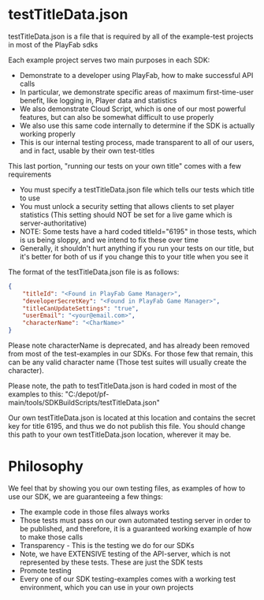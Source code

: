 testTitleData.json
====

testTitleData.json is a file that is required by all of the example-test projects in most of the PlayFab sdks

Each example project serves two main purposes in each SDK:
* Demonstrate to a developer using PlayFab, how to make successful API calls
 * In particular, we demonstrate specific areas of maximum first-time-user benefit, like logging in, Player data and statistics
 * We also demonstrate Cloud Script, which is one of our most powerful features, but can also be somewhat difficult to use properly
* We also use this same code internally to determine if the SDK is actually working properly
 * This is our internal testing process, made transparent to all of our users, and in fact, usable by their own test-titles

This last portion, "running our tests on your own title" comes with a few requirements
* You must specify a testTitleData.json file which tells our tests which title to use
* You must unlock a security setting that allows clients to set player statistics (This setting should NOT be set for a live game which is server-authoritative)
* NOTE: Some tests have a hard coded titleId="6195" in those tests, which is us being sloppy, and we intend to fix these over time
 * Generally, it shouldn't hurt anything if you run your tests on our title, but it's better for both of us if you change this to your title when you see it

The format of the testTitleData.json file is as follows:
```json 
{
	"titleId": "<Found in PlayFab Game Manager>",
	"developerSecretKey": "<Found in PlayFab Game Manager>",
	"titleCanUpdateSettings": "true",
	"userEmail": "<your@email.com>",
	"characterName": "<CharName>"
}
```

Please note characterName is deprecated, and has already been removed from most of the test-examples in our SDKs.  For those few that remain, this can be any valid character name (Those test suites will usually create the character).

Please note, the path to testTitleData.json is hard coded in most of the examples to this: "C:/depot/pf-main/tools/SDKBuildScripts/testTitleData.json"

Our own testTitleData.json is located at this location and contains the secret key for title 6195, and thus we do not publish this file.  You should change this path to your own testTitleData.json location, wherever it may be.

Philosophy
====

We feel that by showing you our own testing files, as examples of how to use our SDK, we are guaranteeing a few things:
* The example code in those files always works
 * Those tests must pass on our own automated testing server in order to be published, and therefore, it is a guaranteed working example of how to make those calls
* Transparency - This is the testing we do for our SDKs
 * Note, we have EXTENSIVE testing of the API-server, which is not represented by these tests.  These are just the SDK tests
* Promote testing
 * Every one of our SDK testing-examples comes with a working test environment, which you can use in your own projects
